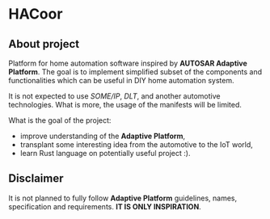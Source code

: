 # HACoor
## About project
Platform for home automation software inspired by **AUTOSAR Adaptive Platform**.
The goal is to implement simplified subset of the components and functionalities which can be useful in DIY home automation
system.

It is not expected to use *SOME/IP*, *DLT*, and another automotive technologies. What is more, the usage of the
manifests will be limited.

What is the goal of the project:
* improve understanding of the **Adaptive Platform**,
* transplant some interesting idea from the automotive to the IoT world,
* learn Rust language on potentially useful project :).

## Disclaimer

It is not planned to fully follow **Adaptive Platform** guidelines, names, specification and requirements. **IT IS ONLY INSPIRATION**.

